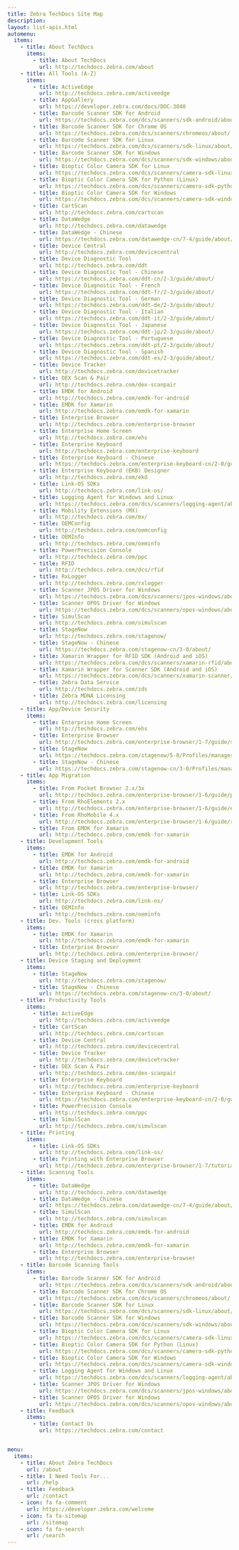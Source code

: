 ```yaml
---
title: Zebra TechDocs Site Map
description: 
layout: list-apis.html
automenu:
  items:
    - title: About TechDocs
      items:
        - title: About TechDocs
          url: http://techdocs.zebra.com/about
    - title: All Tools (A-Z)
      items:
        - title: ActiveEdge
          url: http://techdocs.zebra.com/activeedge
        - title: AppGallery
          url: https://developer.zebra.com/docs/DOC-3040
        - title: Barcode Scanner SDK for Android
          url: https://techdocs.zebra.com/dcs/scanners/sdk-android/about/
        - title: Barcode Scanner SDK for Chrome OS
          url: https://techdocs.zebra.com/dcs/scanners/chromeos/about/ 
        - title: Barcode Scanner SDK for Linux
          url: https://techdocs.zebra.com/dcs/scanners/sdk-linux/about/
        - title: Barcode Scanner SDK for Windows
          url: https://techdocs.zebra.com/dcs/scanners/sdk-windows/about/
        - title: Bioptic Color Camera SDK for Linux
          url: https://techdocs.zebra.com/dcs/scanners/camera-sdk-linux/about/
        - title: Bioptic Color Camera SDK for Python (Linux)
          url: https://techdocs.zebra.com/dcs/scanners/camera-sdk-python/about/
        - title: Bioptic Color Camera SDK for Windows
          url: https://techdocs.zebra.com/dcs/scanners/camera-sdk-windows/about/
        - title: CartScan
          url: http://techdocs.zebra.com/cartscan
        - title: DataWedge
          url: http://techdocs.zebra.com/datawedge
        - title: DataWedge - Chinese
          url: https://techdocs.zebra.com/datawedge-cn/7-4/guide/about/
        - title: Device Central
          url: http://techdocs.zebra.com/devicecentral
        - title: Device Diagnostic Tool
          url: http://techdocs.zebra.com/ddt
        - title: Device Diagnostic Tool - Chinese
          url: https://techdocs.zebra.com/ddt-cn/2-3/guide/about/
        - title: Device Diagnostic Tool - French
          url: https://techdocs.zebra.com/ddt-fr/2-3/guide/about/
        - title: Device Diagnostic Tool - German
          url: https://techdocs.zebra.com/ddt-de/2-3/guide/about/
        - title: Device Diagnostic Tool - Italian
          url: https://techdocs.zebra.com/ddt-it/2-3/guide/about/
        - title: Device Diagnostic Tool - Japanese
          url: https://techdocs.zebra.com/ddt-jp/2-3/guide/about/
        - title: Device Diagnostic Tool - Portuguese
          url: https://techdocs.zebra.com/ddt-pt/2-3/guide/about/
        - title: Device Diagnostic Tool - Spanish
          url: https://techdocs.zebra.com/ddt-es/2-3/guide/about/
        - title: Device Tracker
          url: http://techdocs.zebra.com/devicetracker
        - title: DEX Scan & Pair
          url: http://techdocs.zebra.com/dex-scanpair
        - title: EMDK for Android
          url: http://techdocs.zebra.com/emdk-for-android
        - title: EMDK for Xamarin
          url: http://techdocs.zebra.com/emdk-for-xamarin
        - title: Enterprise Browser
          url: http://techdocs.zebra.com/enterprise-browser
        - title: Enterprise Home Screen
          url: http://techdocs.zebra.com/ehs
        - title: Enterprise Keyboard
          url: http://techdocs.zebra.com/enterprise-keyboard
        - title: Enterprise Keyboard - Chinese
          url: https://techdocs.zebra.com/enterprise-keyboard-cn/2-0/guide/about/
        - title: Enterprise Keyboard (EKB) Designer
          url: http://techdocs.zebra.com/ekd
        - title: Link-OS SDKs
          url: http://techdocs.zebra.com/link-os/
        - title: Logging Agent for Windows and Linux
          url: https://techdocs.zebra.com/dcs/scanners/logging-agent/about/
        - title: Mobility Extensions (MX)
          url: http://techdocs.zebra.com/mx/
        - title: OEMConfig
          url: http://techdocs.zebra.com/oemconfig
        - title: OEMInfo
          url: http://techdocs.zebra.com/oeminfo
        - title: PowerPrecision Console
          url: http://techdocs.zebra.com/ppc
        - title: RFID
          url: http://techdocs.zebra.com/dcs/rfid
        - title: RxLogger
          url: http://techdocs.zebra.com/rxlogger
        - title: Scanner JPOS Driver for Windows
          url: https://techdocs.zebra.com/dcs/scanners/jpos-windows/about/
        - title: Scanner OPOS Driver for Windows
          url: https://techdocs.zebra.com/dcs/scanners/opos-windows/about/
        - title: SimulScan
          url: http://techdocs.zebra.com/simulscan
        - title: StageNow
          url: http://techdocs.zebra.com/stagenow/
        - title: StageNow - Chinese
          url: https://techdocs.zebra.com/stagenow-cn/3-0/about/
        - title: Xamarin Wrapper for RFID SDK (Android and iOS)
          url: https://techdocs.zebra.com/dcs/scanners/xamarin-rfid/about/
        - title: Xamarin Wrapper for Scanner SDK (Android and iOS)
          url: https://techdocs.zebra.com/dcs/scanners/xamarin-scanner/dev-guide/ 
        - title: Zebra Data Service
          url: http://techdocs.zebra.com/zds
        - title: Zebra MDNA Licensing
          url: http://techdocs.zebra.com/licensing
    - title: App/Device Security
      items:
        - title: Enterprise Home Screen
          url: http://techdocs.zebra.com/ehs
        - title: Enterprise Browser
          url: http://techdocs.zebra.com/enterprise-browser/1-7/guide/security
        - title: StageNow 
          url: https://techdocs.zebra.com/stagenow/5-0/Profiles/managesecurity/
        - title: StageNow - Chinese
          url: https://techdocs.zebra.com/stagenow-cn/3-0/Profiles/managesecurity/
    - title: App Migration
      items:
        - title: From Pocket Browser 2.x/3x
          url: http://techdocs.zebra.com/enterprise-browser/1-6/guide/pb2/
        - title: From RhoElements 2.x
          url: http://techdocs.zebra.com/enterprise-browser/1-6/guide/elements/
        - title: From RhoMobile 4.x
          url: http://techdocs.zebra.com/enterprise-browser/1-6/guide/rhomobile/
        - title: From EMDK for Xamarin
          url: http://techdocs.zebra.com/emdk-for-xamarin
    - title: Development Tools
      items:
        - title: EMDK for Android
          url: http://techdocs.zebra.com/emdk-for-android
        - title: EMDK for Xamarin
          url: http://techdocs.zebra.com/emdk-for-xamarin
        - title: Enterprise Browser
          url: http://techdocs.zebra.com/enterprise-browser/
        - title: Link-OS SDKs
          url: http://techdocs.zebra.com/link-os/
        - title: OEMInfo
          url: http://techdocs.zebra.com/oeminfo
    - title: Dev. Tools (cross platform)
      items:
        - title: EMDK for Xamarin
          url: http://techdocs.zebra.com/emdk-for-xamarin
        - title: Enterprise Browser
          url: http://techdocs.zebra.com/enterprise-browser/
    - title: Device Staging and Deployment
      items:
        - title: StageNow
          url: http://techdocs.zebra.com/stagenow/
        - title: StageNow - Chinese
          url: https://techdocs.zebra.com/stagenow-cn/3-0/about/
    - title: Productivity Tools
      items:
        - title: ActiveEdge
          url: http://techdocs.zebra.com/activeedge
        - title: CartScan
          url: http://techdocs.zebra.com/cartscan
        - title: Device Central
          url: http://techdocs.zebra.com/devicecentral
        - title: Device Tracker
          url: http://techdocs.zebra.com/devicetracker
        - title: DEX Scan & Pair
          url: http://techdocs.zebra.com/dex-scanpair
        - title: Enterprise Keyboard
          url: http://techdocs.zebra.com/enterprise-keyboard
        - title: Enterprise Keyboard - Chinese
          url: https://techdocs.zebra.com/enterprise-keyboard-cn/2-0/guide/about/
        - title: PowerPrecision Console
          url: http://techdocs.zebra.com/ppc
        - title: SimulScan
          url: http://techdocs.zebra.com/simulscan    
    - title: Printing
      items:
        - title: Link-OS SDKs
          url: http://techdocs.zebra.com/link-os/
        - title: Printing with Enterprise Browser 
          url: http://techdocs.zebra.com/enterprise-browser/1-7/tutorial/printing/    
    - title: Scanning Tools
      items:
        - title: DataWedge
          url: http://techdocs.zebra.com/datawedge
        - title: DataWedge - Chinese
          url: https://techdocs.zebra.com/datawedge-cn/7-4/guide/about/
        - title: SimulScan
          url: http://techdocs.zebra.com/simulscan
        - title: EMDK for Android
          url: http://techdocs.zebra.com/emdk-for-android
        - title: EMDK for Xamarin
          url: http://techdocs.zebra.com/emdk-for-xamarin
        - title: Enterprise Browser
          url: http://techdocs.zebra.com/enterprise-browser
    - title: Barcode Scanning Tools
      items:
        - title: Barcode Scanner SDK for Android
          url: https://techdocs.zebra.com/dcs/scanners/sdk-android/about/
        - title: Barcode Scanner SDK for Chrome OS
          url: https://techdocs.zebra.com/dcs/scanners/chromeos/about/ 
        - title: Barcode Scanner SDK for Linux
          url: https://techdocs.zebra.com/dcs/scanners/sdk-linux/about/
        - title: Barcode Scanner SDK for Windows
          url: https://techdocs.zebra.com/dcs/scanners/sdk-windows/about/
        - title: Bioptic Color Camera SDK for Linux
          url: https://techdocs.zebra.com/dcs/scanners/camera-sdk-linux/about/
        - title: Bioptic Color Camera SDK for Python (Linux)
          url: https://techdocs.zebra.com/dcs/scanners/camera-sdk-python/about/
        - title: Bioptic Color Camera SDK for Windows
          url: https://techdocs.zebra.com/dcs/scanners/camera-sdk-windows/about/
        - title: Logging Agent for Windows and Linux
          url: https://techdocs.zebra.com/dcs/scanners/logging-agent/about/
        - title: Scanner JPOS Driver for Windows
          url: https://techdocs.zebra.com/dcs/scanners/jpos-windows/about/
        - title: Scanner OPOS Driver for Windows
          url: https://techdocs.zebra.com/dcs/scanners/opos-windows/about/
    - title: Feedback
      items:
        - title: Contact Us
          url: https://techdocs.zebra.com/contact


menu:
  items:
    - title: About Zebra TechDocs
      url: /about
    - title: I Need Tools For...
      url: /help
    - title: Feedback
      url: /contact
    - icon: fa fa-comment
      url: https://developer.zebra.com/welcome
    - icon: fa fa-sitemap
      url: /sitemap
    - icon: fa fa-search
      url: /search
---
```



